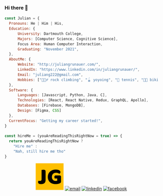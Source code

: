 ### Hi there 👋

```javascript
const Julian = {
  Pronouns: He | Him | His,
  Education: {
      University: Dartmouth College,
      Majors: [Computer Science, Cognitive Science],
      Focus Area: Human Computer Interaction,
      Graduating: "November 2021",
  },
  AboutMe: {
      Website: "http://juliangrunauer.com/",
      LinkedIn: "https://www.linkedin.com/in/juliangrunauer/",
      Email: "juliang222@gmail.com",
      Hobbies: ["🧗🏻‍♂️ rock climbing", "🪀 yoyoing", "🎾 tennis", "🚴🏻 biking", 📚 reading"]
  },
  Software: {
      Languages: [Javascript, Python, Java, C],
      Technologies: [React, React Native, Redux, GraphQL, Apollo],
      Databases: [Firebase, MongoDB],
      Design: [Figma, CSS]
  },
  CurrentFocus: "Getting my career started!",
}

const hireMe = (youAreReadingThisRightNow = true) => {
  return youAreReadingThisRightNow ?
    "Hire me" :
    "Nah, still hire me tho"
}
```

<p align="center">
  <a href="http://juliangrunauer.com/" "_blank"><img src="/img/favicon.jpg" alt="facebook"/></a>
  <a href="mailto:juliang222@gmail.com" "_blank"><img src="https://img.icons8.com/color/96/000000/gmail.png" alt="email"/></a>
  <a href="https://www.linkedin.com/in/juliangrunauer/ "_blank""><img src="https://img.icons8.com/color/96/000000/linkedin.png" alt="linkedin"/></a>
  <a href="https://www.facebook.com/julian.grunauer" target= "_blank"><img src="https://img.icons8.com/color/96/000000/facebook.png" alt="facebook"/></a>
</p>
<!--
**juliang22/juliang22** is a ✨ _special_ ✨ repository because its `README.md` (this file) appears on your GitHub profile.

Here are some ideas to get you started:

- 🔭 I’m currently working on ...
- 🌱 I’m currently learning ...
- 👯 I’m looking to collaborate on ...
- 🤔 I’m looking for help with ...
- 💬 Ask me about ...
- 📫 How to reach me: ...
- 😄 Pronouns: ...
- ⚡ Fun fact: ...
-->
